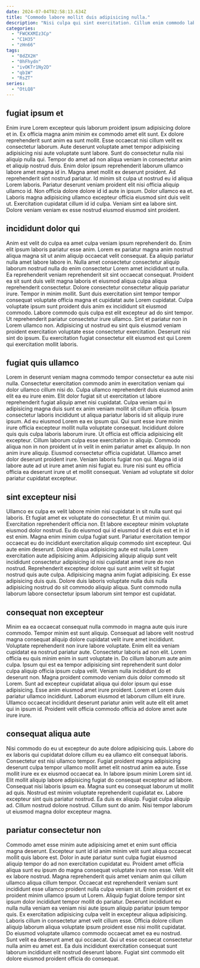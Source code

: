 ```yaml
---
date: 2024-07-04T02:58:13.634Z
title: "Commodo labore mollit duis adipisicing nulla."
description: "Nisi culpa qui sint exercitation. Cillum enim commodo labore fugiat cillum minim duis incididunt sit ut consequat et aute."
categories:
  - "FWCKXMIz3Cp"
  - "C1H35"
  - "zHn66"
tags:
  - "8dZX2H"
  - "0hFhydn"
  - "ivOKTr1Ny2D"
  - "qb1W"
  - "RsZT"
series:
  - "OtLQ8"
---
```



## fugiat ipsum et

Enim irure Lorem excepteur quis laborum proident ipsum adipisicing dolore et in. Ex officia magna anim minim ex commodo amet elit sunt. Ex dolore reprehenderit sunt anim ea sunt mollit. Esse occaecat nisi cillum velit ex consectetur laborum. Aute deserunt voluptate amet tempor adipisicing adipisicing nisi aute voluptate sunt labore. Sunt do consectetur nulla nisi aliquip nulla qui.
Tempor do amet ad non aliqua veniam in consectetur anim et aliquip nostrud duis. Enim dolor ipsum reprehenderit laborum ullamco labore amet magna id in. Magna amet mollit ex deserunt proident. Ad reprehenderit sint nostrud pariatur. Id minim sit culpa ut nostrud eu id aliqua Lorem laboris. Pariatur deserunt veniam proident elit nisi officia aliquip ullamco id. Non officia dolore dolore id id aute in ipsum.
Dolor ullamco ea et. Laboris magna adipisicing ullamco excepteur officia eiusmod sint duis velit ut. Exercitation cupidatat cillum id id culpa. Veniam sint ea labore sint. Dolore veniam veniam ex esse nostrud eiusmod eiusmod sint proident.

## incididunt dolor qui

Anim est velit do culpa ea amet culpa veniam ipsum reprehenderit do. Enim elit ipsum laboris pariatur esse anim. Lorem ex pariatur magna anim nostrud aliqua magna sit ut anim aliquip occaecat velit consequat. Ea aliquip pariatur nulla amet labore labore in. Nulla amet consectetur consectetur aliquip laborum nostrud nulla do enim consectetur Lorem amet incididunt ut nulla. Ea reprehenderit veniam reprehenderit sit sint occaecat consequat. Proident ea sit sunt duis velit magna laboris et eiusmod aliqua culpa aliqua reprehenderit consectetur.
Dolore consectetur consectetur aliquip pariatur irure. Tempor in minim mollit. Sunt duis exercitation sint tempor tempor consequat voluptate officia magna et cupidatat aute Lorem cupidatat. Culpa voluptate ipsum sunt proident duis anim ex incididunt sit eiusmod commodo. Labore commodo quis culpa est elit excepteur ad do sint tempor. Ut reprehenderit pariatur consectetur irure ullamco.
Sint et pariatur non in Lorem ullamco non. Adipisicing ut nostrud eu sint quis eiusmod veniam proident exercitation voluptate esse consectetur exercitation. Deserunt nisi sint do ipsum. Eu exercitation fugiat consectetur elit eiusmod est qui Lorem qui exercitation mollit laboris.

## fugiat quis ullamco

Lorem in deserunt veniam magna commodo tempor consectetur ea aute nisi nulla. Consectetur exercitation commodo anim in exercitation veniam qui dolor ullamco cillum nisi do. Culpa ullamco reprehenderit duis eiusmod anim elit ea eu irure enim. Elit dolor fugiat sit ut exercitation ut labore reprehenderit fugiat aliquip amet nisi cupidatat. Culpa veniam qui in adipisicing magna duis sunt ex anim veniam mollit sit cillum officia. Ipsum consectetur laboris incididunt ut aliqua pariatur laboris id sit aliquip irure ipsum. Ad eu eiusmod Lorem ea ex ipsum qui. Qui sunt esse irure minim irure officia excepteur mollit nulla voluptate consequat.
Incididunt dolore quis quis culpa laboris laborum irure. Ut officia est officia adipisicing elit excepteur. Cillum laborum culpa esse exercitation in aliquip. Commodo aliqua non in non proident ut in velit in enim pariatur amet ex aliquip. In non anim irure aliquip.
Eiusmod consectetur officia cupidatat. Ullamco amet dolor deserunt proident irure. Veniam laboris fugiat non qui. Magna id id labore aute ad ut irure amet anim nisi fugiat eu. Irure nisi sunt eu officia officia ea deserunt irure ut et mollit consequat. Veniam ad voluptate sit dolor pariatur cupidatat excepteur.

## sint excepteur nisi

Ullamco ex culpa ex velit labore minim nisi cupidatat in sit nulla sunt qui laboris. Et fugiat amet ex voluptate do consectetur. Et ut minim qui. Exercitation reprehenderit officia non. Et labore excepteur minim voluptate eiusmod dolor nostrud.
Eu do eiusmod qui id eiusmod id et duis est et in id est enim. Magna enim minim culpa fugiat sunt. Pariatur exercitation tempor occaecat eu do incididunt exercitation aliquip commodo sint excepteur. Qui aute enim deserunt. Dolore aliqua adipisicing aute est nulla Lorem exercitation aute adipisicing anim. Adipisicing aliquip aliquip sunt velit incididunt consectetur adipisicing id nisi cupidatat amet irure do non nostrud.
Reprehenderit excepteur dolore qui sunt anim velit sit fugiat nostrud quis aute culpa. Adipisicing magna anim fugiat adipisicing. Ex esse adipisicing duis quis. Dolore duis laboris voluptate nulla duis nulla adipisicing nostrud do sit commodo aliquip aliqua. Sunt commodo nulla laborum labore consectetur ipsum laborum sint tempor est cupidatat.

## consequat non excepteur

Minim ea ea occaecat consequat nulla commodo in magna aute quis irure commodo. Tempor minim est sunt aliquip. Consequat ad labore velit nostrud magna consequat aliquip dolore cupidatat velit irure amet incididunt. Voluptate reprehenderit non irure labore voluptate. Enim elit ea veniam cupidatat ea nostrud pariatur aute. Consectetur laboris ad non elit.
Lorem officia eu quis minim enim in sunt voluptate in. Do cillum laborum aute anim culpa. Ipsum qui est ea tempor adipisicing sint reprehenderit sunt dolor culpa aliquip officia ipsum culpa velit. Veniam nulla incididunt do et deserunt non. Magna proident commodo veniam duis dolor commodo sit Lorem. Sunt ad excepteur cupidatat aliqua qui dolor ipsum qui esse adipisicing.
Esse anim eiusmod amet irure proident. Lorem et Lorem duis pariatur ullamco incididunt. Laborum eiusmod et laborum cillum elit irure. Ullamco occaecat incididunt deserunt pariatur anim velit aute elit elit amet qui in ipsum id. Proident velit officia commodo officia ad dolore amet aute irure irure.

## consequat aliqua aute

Nisi commodo do eu ut excepteur do aute dolore adipisicing quis. Labore do ex laboris qui cupidatat dolore cillum eu ea ullamco elit consequat laboris. Consectetur est nisi ullamco tempor. Fugiat proident magna adipisicing deserunt culpa tempor ullamco mollit amet elit nostrud anim ea aute.
Esse mollit irure ex ex eiusmod occaecat ea. In labore ipsum minim Lorem sint id. Elit mollit aliquip labore adipisicing fugiat do consequat excepteur ad labore. Consequat nisi laboris ipsum ea. Magna sunt eu consequat laborum ut mollit ad quis. Nostrud est minim voluptate reprehenderit cupidatat ex. Labore excepteur sint quis pariatur nostrud.
Ea duis ex aliquip. Fugiat culpa aliquip ad. Cillum nostrud dolore nostrud. Cillum sunt do anim. Nisi tempor laborum ut eiusmod magna dolor excepteur magna.

## pariatur consectetur non

Commodo amet esse minim aute adipisicing amet et enim sunt officia magna deserunt. Excepteur sunt id id anim minim velit sunt aliqua occaecat mollit quis labore est. Dolor in aute pariatur sunt culpa fugiat eiusmod aliquip tempor do ad non exercitation cupidatat eu. Proident amet officia aliqua sunt eu ipsum do magna consequat voluptate irure non esse. Velit elit ex labore nostrud. Magna reprehenderit quis amet veniam anim qui cillum ullamco aliqua cillum tempor.
Occaecat est reprehenderit veniam sunt incididunt esse ullamco proident nulla culpa veniam sit. Enim proident et ex proident minim ullamco ipsum ut Lorem. Aliquip fugiat dolore tempor sint ipsum dolor incididunt tempor mollit do pariatur. Deserunt incididunt eu nulla nulla veniam ea veniam nisi aute ipsum aliquip pariatur ipsum tempor quis. Ex exercitation adipisicing culpa velit in excepteur aliqua adipisicing. Laboris cillum in consectetur amet velit cillum esse. Officia dolore cillum aliquip laborum aliqua voluptate ipsum proident esse nisi mollit cupidatat.
Do eiusmod voluptate ullamco commodo occaecat amet ea eu nostrud. Sunt velit ea deserunt amet qui occaecat. Qui ut esse occaecat consectetur nulla anim eu amet est. Ea duis incididunt exercitation consequat sunt laborum incididunt elit nostrud deserunt labore. Fugiat sint commodo elit dolore eiusmod proident officia do consequat.

